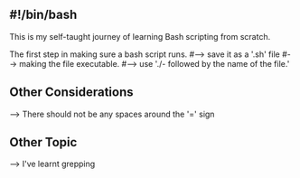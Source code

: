 #!/bin/bash
-----------

This is my self-taught journey of learning Bash scripting from scratch.

The first step in making sure a bash script runs.
        #--> save it as a '.sh' file
        #--> making the file executable.
        #--> use './- followed by the name of the file.'

Other Considerations
--------------------
--> There should not be any spaces around the '=' sign

Other Topic
-----------
--> I've learnt grepping

